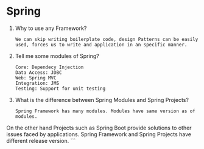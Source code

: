 # Spring

1. Why to use any Framework?
	```
	We can skip writing boilerplate code, design Patterns can be easily used, forces us to write and application in an specific manner.
	```

2. Tell me some modules of Spring?
	```
	Core: Dependecy Injection  
	Data Access: JDBC  
	Web: Spring MVC 
	Integration: JMS
	Testing: Support for unit testing
	```
3. What is the difference between Spring Modules and Spring Projects?
	```
	Spring Framework has many modules. Modules have same version as of modules.
 On the other hand Projects such as Spring Boot provide solutions to other issues faced by applications. Spring Framework and Spring Projects have different release version.
	```
